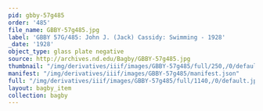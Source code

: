 ```yaml
---
pid: gbby-57g485
order: '485'
file_name: GBBY-57g485.jpg
label: 'GBBY 57G/485: John J. (Jack) Cassidy: Swimming - 1928'
_date: '1928'
object_type: glass plate negative
source: http://archives.nd.edu/Bagby/GBBY-57g485.jpg
thumbnail: "/img/derivatives/iiif/images/GBBY-57g485/full/250,/0/default.jpg"
manifest: "/img/derivatives/iiif/images/GBBY-57g485/manifest.json"
full: "/img/derivatives/iiif/images/GBBY-57g485/full/1140,/0/default.jpg"
layout: bagby_item
collection: bagby
---
```

